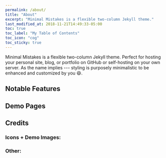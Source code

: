 ```yaml
---
permalink: /about/
title: "About"
excerpt: "Minimal Mistakes is a flexible two-column Jekyll theme."
last_modified_at: 2018-11-21T14:49:33-05:00
toc: true
toc_label: "My Table of Contents"
toc_icon: "cog"
toc_sticky: true
---
```


Minimal Mistakes is a flexible two-column Jekyll theme. Perfect for hosting your personal site, blog, or portfolio on GitHub or self-hosting on your own server. As the name implies --- styling is purposely minimalistic to be enhanced and customized by you :smile:.


## Notable Features


## Demo Pages


## Credits

### Icons + Demo Images:


### Other:
